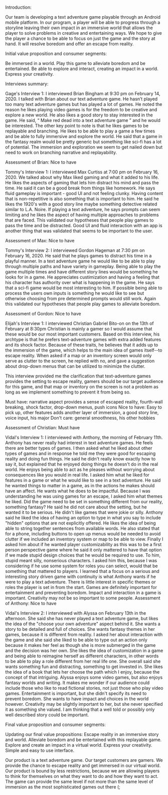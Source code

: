 Introduction:

Our team is developing a text adventure game playable through an Android mobile platform. In our program, a player will be able to progress through a storyline leaving their own impact in an immersive world that allows the player to solve problems in creative and entertaining ways. We hope to give the player a chance to be able to focus on just the game and the story at hand. It will resolve boredom and offer an escape from reality.

Initial value proposition and consumer segments:

Be immersed in a world.
Play this game to alleviate boredom and be entertained.
Be able to explore and interact, creating an impact in a world.
Express your creativity.

Interviews summary:

Gage's Interview 1:
I interviewed Brian Bingham at 9:30 pm on February 14, 2020. I talked with Brian about our text adventure game. He hasn’t played too many text adventure games but has played a lot of games. He noted the reason he likes playing video games is for the freedom to be creative and explore a new world. He also likes a good story to stay interested in the game. He said, “ Make red dead into a text adventure game ” and he would be interested. The other key point to note is that he likes games to be replayable and branching. He likes to be able to play a game a few times and be able to fully immersive and explore the world. He said that a game in the fantasy realm would be pretty generic but something like sci-fi has a lot of potential. The immersion and exploration we seem to get nailed down but need to work on branching narrative and replayability.

Assessment of Brian: Nice to have

Tommy's Interview 1: I interviewed Max Curtiss at 7:00 pm on February 16, 2020. We talked about why Max liked gaming and what it added to his life. He likes the aspects of gaming that lets him distract his mind and pass the time. He said it can be a good break from things like homework. He says fluid gameplay is important - good UI and not feeling clunky. Having content that is non-repetitive is also something that is important to him. He said he likes the 1920's with a good story line maybe something detective related similar to L.A. Noire. If playing a text adventure, he says prompts can seem limiting and he likes the aspect of having multiple approaches to problems that are faced. This validated our hypotheses that people play games to pass the time and be distracted. Good UI and fluid interaction with an app is another thing that was validated that seems to be important to the user.

Assessment of Max: Nice to have

Tommy's Interview 2: I interviewed Gordon Hageman at 7:30 pm on February 16, 2020. He said that he plays games to distract his time in a playful manner. In a text adventure game he would like to be able to play through multiple paths and have variety in gameplay. Being able to play the game multiple times and have different story lines would be something he looks for in a game. He appreciates custimization and having a feeling that his character has authority over what is happening in the game. He says that a sci-fi game would be most interesting to him. If possible being able to process the users own inputs is something he would like to see but otherwise choosing from pre determined prompts would still work. Again this validated our hypotheses that people play games to alleviate boredom.

Assessment of Gordon: Nice to have


Elijah's Interview 1: I interviewed Christian Gabriel Bito-on on the 13th of February at 8:30pm Christian is mainly a gamer so I would assume that these would be our most important customers. Based on this interview, his archtype is that he prefers text-adventure games with extra added features and its shock factor. Because of these traits, he believes that it adds up to the immersion of the game, which helps to the main idea of games itself--to escape reality. When asked if a map or an inventory screen would only serve as clutter to the screen, he replied with no, and gave a suggestion about drop-down menus that can be utilized to minimize the clutter.

This interview provided me the clarification that text-adventure games provides the setting to escape reality, gamers should be our target audience for this game, and that map or inventory on the screen is not a problem as long as we implement something to prevent it from being so.

Must have: narrative aspect provides a sense of escaped reality, fourth-wall breaking, shock factor, drop-down menus, push icons
Nice to have: Easy to pick up, other features adds another layer of immersion, a good story line, voice input, his major
Don't care: general smoothness, his other hobbies

Assessment of Christian: Must have

Vidal's Interview 1:
I interviewed with Anthony, the morning of February 11th. Anthony has never really had interest in text adventure games. He feels there are better types of games. I then asked what he liked about other types of games and in response he told me they were good for escaping reality and doing fun things. He said he didn't really know exactly how to say it, but explained that he enjoyed doing things he doesn't do in the real world. He enjoys being able to act as he pleases without worrying about consequences like you would in real life. I asked him what he liked for features in a game or what he would like to see in a text adventure. He said he wanted things to matter in a game, as in the actions he makes should have an affect. He wants what he does to be impactful. Because I was understanding he was using games for an escape, I asked him what themes he liked. Did the game need to be set in something different from our reality, something fantasy? He said he did not care about the setting, but he wanted it to be serious. He didn't like games that were jokie or silly. Anthony said he liked the idea of having an option to type in what you say to include "hidden" options that are not explicitly offered. He likes the idea of being able to string together sentences from available words. He also stated that for a phone, including buttons to open up menus would be needed to avoid clutter if we included an inventory system or map to be able to view. Finally I asked him about if he wanted player customizability as this was to be a first person perspective game where he said it only mattered to have that option if we made stupid design choices that he would be required to use. To him, stupid meant silly, nonserious characters. I asked him this, because I was considering if he use some system for roles you can select, would that be something that mattered to players.
I learned that a focus on a serious and interesting story driven game with continuity is what Anthony wants if he were to play a text adventure. There is little interest in specific themes or roles the player is set in from the start. 
Games are definitely important for entertainment and preventing boredom. Impact and interaction in a game is important. Creativity may not be so important to some people.
Assessment of Anthony: Nice to have

Vidal's Interview 2:
I interviewed with Alyssa on February 13th in the afternoon. She said she has never played a text adventure game, but likes the idea of the "choose your own adventure" aspect behind it. She wants a story to be detailed and full of choices. She wants fantasy themes in her games, because it is different from reality. I asked her about interaction with the game and she said she liked to be able to type out an action only because it makes her feel as though she is more submerged in the game and the decision was her own. She likes the idea of customization in a game and being able to reimagine herself as different characters, in other words to be able to play a role different from her real life one. She overall said she wants something fun and distracting, something to get invested in.
She likes the idea of a book that lets her choose the path which I enjoy, because the concept of that intriguing. Alyssa enjoys some video games, but also enjoys fantasy worlds and writing. It makes me wonder if our audience could include those who like to read fictional stories, not just those who play video games.
Entertainment is important, but she didn't specify its need to prevent boredom. She wants to have impact and choices in the world however. Creativity may be slightly important to her, but she never specified it as something she valued. I am thinking that a well told or possibly only well described story could be important.

Final value proposition and consumer segments:

Updating our final value propositions:
Escape reality in an immersive story and world.
Alleviate boredom and be entertained with this replayable game.
Explore and create an impact in a virtual world.
Express your creativity.
Simple and easy to use interface.

Our product is a text adventure game. Our target customers are gamers. We provide the chance to escape reality and get immersed in our virtual world. Our product is bound by less restrictions, because we are allowing players to think for themselves on what they want to do and how they want to act. The game can provide the same level if not more than the same level of immersion as the most sophisticated games out there (;